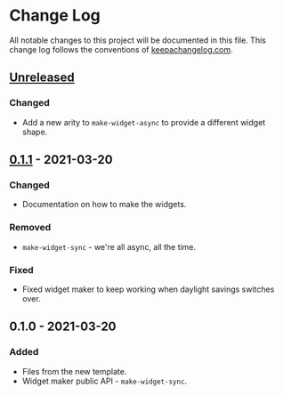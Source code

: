 # Change Log
All notable changes to this project will be documented in this file. This change log follows the conventions of [keepachangelog.com](http://keepachangelog.com/).

## [Unreleased]
### Changed
- Add a new arity to `make-widget-async` to provide a different widget shape.

## [0.1.1] - 2021-03-20
### Changed
- Documentation on how to make the widgets.

### Removed
- `make-widget-sync` - we're all async, all the time.

### Fixed
- Fixed widget maker to keep working when daylight savings switches over.

## 0.1.0 - 2021-03-20
### Added
- Files from the new template.
- Widget maker public API - `make-widget-sync`.

[Unreleased]: https://github.com/your-name/clj-telegram/compare/0.1.1...HEAD
[0.1.1]: https://github.com/your-name/clj-telegram/compare/0.1.0...0.1.1
